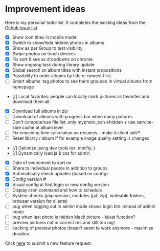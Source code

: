 # Improvement ideas

Here is my personal todo-list.
It completes the existing ideas from the [Github issue list](https://github.com/alexylem/myphotos/issues).

- [X] Show icon titles in mobile mode
- [X] Switch to show/hide hidden photos in albums
- [X] Show as per Group to test visibility
- [X] Swipe photos on touch devices
- [X] Fix sort & see as dropdowns on chrome
- [X] Show ongoing task during library update
- [X] Global search on album titles with instant propositions
- [X] Possibility to order albums by title or newest first
- [ ] Smart albums: tag photos to see them grouped in virtual albums from homepage
- [/] Local favorites: people can locally mark pictures as favorites and download them all
- [X] Download full albums in zip
- [ ] Download of albums with progress bar when many pictures
- [ ] Don't compute/use file list, only myphoto.json->hidden + use service-side cache at album level
- [ ] Fix remaining time calculation on resumes - make it client side?
- [ ] Reset library / album if for example image quality setting is changed
- [/] Optimize using dev tools (ex: minifiy..)
- [/] Dynamically load js & css for admin
- [X] Date of evenement to sort on
- [ ] Share to individual people in addition to groups
- [X] Automatically check updates (based on config)
- [X] Config version #
- [X] Visual config at first login or new config version
- [ ] Display cron command and how to schedule
- [ ] System checks (php version, modules (gd, zip), writeable folders, browser version for clients)
- [ ] bug when logging out in admin mode shows login btn instead of admin mode
- [ ] bug when last photo is hidden black picture - islast function?
- [ ] preview pictures not in correct res and still too big!
- [ ] caching of preview photos doesn't seem to work anymore - maximize duration

Click [here](https://github.com/alexylem/myphotos/issues/new) to submit a new feature request.